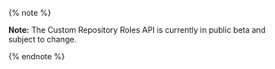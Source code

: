 <!-- Remove this reusable and all references for GA release -->
{% note %}

**Note:** The Custom Repository Roles API is currently in public beta and subject to change.

{% endnote %}